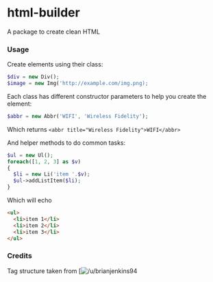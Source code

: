 # html-builder

A package to create clean HTML

### Usage

Create elements using their class:

```php
$div = new Div();
$image = new Img('http://example.com/img.png);
```

Each class has different constructor parameters to help you create the element: 

```php
$abbr = new Abbr('WIFI', 'Wireless Fidelity');
```

Which returns `<abbr title="Wireless Fidelity">WIFI</abbr>`

And helper methods to do common tasks:

```php
$ul = new Ul();
foreach([1, 2, 3] as $v)
{
  $li = new Li('item '.$v);
  $ul->addListItem($li);
}
```

Which will echo

```html
<ul>
  <li>item 1</li>
  <li>item 2</li>
  <li>item 3</li>
</ul>
```

### Credits
Tag structure taken from [![/u/brianjenkins94](https://www.reddit.com/r/webdev/comments/3yl9yc/i_created_an_html5_mindmap_would_anyone_mind/)
